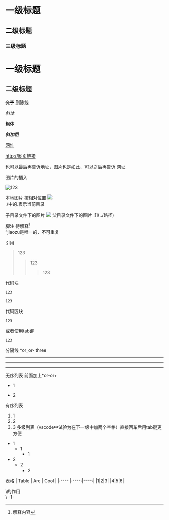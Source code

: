 # 一级标题
## 二级标题
### 三级标题

一级标题
==================
二级标题
------------------
~~文字~~ 删除线 

*斜体*

**粗体**

***斜加粗***

[网址](http://网页连接 "标签")

<http://网页链接>

也可以最后再告诉地址，图片也是如此，可以之后再告诉
[网址][wangzhi1]

[wangzhi1]:http://网页连接 "标签"


图片的插入

![123](https://gimg2.baidu.com/image_search/src=http%3A%2F%2Fa1.att.hudong.com%2F62%2F02%2F01300542526392139955025309984.jpg&refer=http%3A%2F%2Fa1.att.hudong.com&app=2002&size=f9999,10000&q=a80&n=0&g=0n&fmt=jpeg?sec=1616047666&t=e34bb7a3ffc8146f86be529cc77ced68 "title")

本地图片
按相对位置
 ![](./bizhi.jpg)   
 ./中的.表示当前目录

子目录文件下的图片
![](zimulu/bizhi2.jpg)
父目录文件下的图片
\!\[](../路径) 

脚注
待解释[^jiaozu]   
^jiaozu是唯一的，不可重复

[^jiaozu]:解释内容

引用
>123
>>123
>>>123

代码块

`123`

```123```

代码区块

    123
或者使用tab键

    123

分隔线
*or_or-  three
***
___
---

无序列表
前面加上*or-or+

+ 1
- 2

有序列表
1. 1
2. 2
3. 3
多级列表（vscode中试验为在下一级中加两个空格）直接回车后用tab键更方便
+ 1  
  + 1    
    + 1
+ 2
  + 2
    + 2


表格
| Table | Are   | Cool |
|:---- |:----:|----:|
|1|2|3|
|4|5|6|

\的作用     
\ -1-





